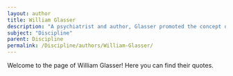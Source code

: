 ```yaml
---
layout: author
title: William Glasser
description: "A psychiatrist and author, Glasser promoted the concept of 'Choice Theory', emphasizing personal responsibility and self-discipline as crucial for mental well-being."
subject: "Discipline"
parent: Discipline
permalink: /Discipline/authors/William-Glasser/
---
```


Welcome to the page of William Glasser! Here you can find their quotes.
